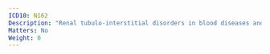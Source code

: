 ```yaml
---
ICD10: N162
Description: "Renal tubulo-interstitial disorders in blood diseases and disorders involving the immune mechanism"
Matters: No
Weight: 0
---
```



